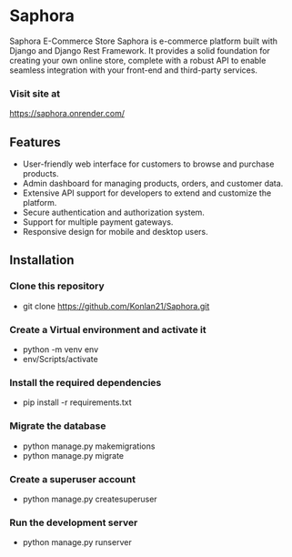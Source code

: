 # Saphora

Saphora E-Commerce Store
Saphora is e-commerce platform built with Django and Django Rest Framework. It provides a solid foundation for creating your own online store, complete with  a robust API to enable seamless integration with your front-end and third-party services.

### Visit site at
https://saphora.onrender.com/

## Features
- User-friendly web interface for customers to browse and purchase products.
- Admin dashboard for managing products, orders, and customer data.
- Extensive API support for developers to extend and customize the platform.
- Secure authentication and authorization system.
- Support for multiple payment gateways.
- Responsive design for mobile and desktop users.

## Installation
### Clone this repository
- git clone https://github.com/Konlan21/Saphora.git
### Create a Virtual environment and activate it
  - python -m venv env
  - env/Scripts/activate
### Install the required dependencies
  - pip  install -r requirements.txt
### Migrate the database
  - python manage.py makemigrations
  - python manage.py migrate
### Create a superuser account
  - python manage.py createsuperuser
### Run the development server
  - python manage.py runserver
